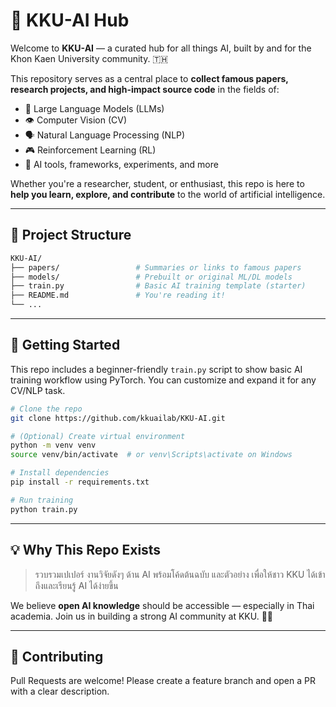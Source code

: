 # 🤖 KKU-AI Hub

Welcome to **KKU-AI** — a curated hub for all things AI, built by and for the Khon Kaen University community. 🇹🇭

This repository serves as a central place to **collect famous papers, research projects, and high-impact source code** in the fields of:

- 🧠 Large Language Models (LLMs)
- 👁️ Computer Vision (CV)
- 🗣️ Natural Language Processing (NLP)
- 🎮 Reinforcement Learning (RL)
- 🧪 AI tools, frameworks, experiments, and more

Whether you're a researcher, student, or enthusiast, this repo is here to **help you learn, explore, and contribute** to the world of artificial intelligence.

---

## 📂 Project Structure

```bash
KKU-AI/
├── papers/                 # Summaries or links to famous papers
├── models/                 # Prebuilt or original ML/DL models
├── train.py                # Basic AI training template (starter)
├── README.md               # You're reading it!
└── ...
````

---

## 🚀 Getting Started

This repo includes a beginner-friendly `train.py` script to show basic AI training workflow using PyTorch. You can customize and expand it for any CV/NLP task.

```bash
# Clone the repo
git clone https://github.com/kkuailab/KKU-AI.git

# (Optional) Create virtual environment
python -m venv venv
source venv/bin/activate  # or venv\Scripts\activate on Windows

# Install dependencies
pip install -r requirements.txt

# Run training
python train.py
```

---

## 💡 Why This Repo Exists

> รวบรวมเปเปอร์ งานวิจัยดังๆ ด้าน AI พร้อมโค้ดต้นฉบับ และตัวอย่าง เพื่อให้ชาว KKU ได้เข้าถึงและเรียนรู้ AI ได้ง่ายขึ้น

We believe **open AI knowledge** should be accessible — especially in Thai academia. Join us in building a strong AI community at KKU. 🧠✨

---

## 🙌 Contributing

Pull Requests are welcome!
Please create a feature branch and open a PR with a clear description.
